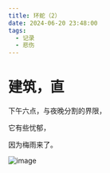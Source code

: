 ```yaml
---
title: 环蛇（2）
date: 2024-06-20 23:48:00
tags:
  - 记录
  - 悲伤
---
```


# 建筑，直

下午六点，与夜晚分割的界限，

它有些忧郁，

因为梅雨来了。

![image](https://img.niki.ink/i/2024/06/20/12u302o.jpg)
